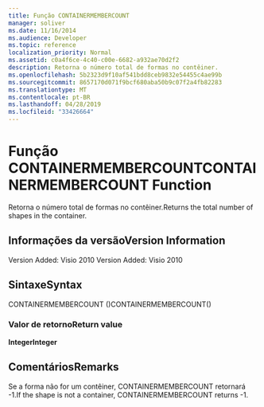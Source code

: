 ```yaml
---
title: Função CONTAINERMEMBERCOUNT
manager: soliver
ms.date: 11/16/2014
ms.audience: Developer
ms.topic: reference
localization_priority: Normal
ms.assetid: c0a4f6ce-4c40-c00e-6682-a932ae70d2f2
description: Retorna o número total de formas no contêiner.
ms.openlocfilehash: 5b2323d9f10af541bdd8ceb9832e54455c4ae99b
ms.sourcegitcommit: 8657170d071f9bcf680aba50b9c07f2a4fb82283
ms.translationtype: MT
ms.contentlocale: pt-BR
ms.lasthandoff: 04/28/2019
ms.locfileid: "33426664"
---
```

# <a name="containermembercount-function"></a><span data-ttu-id="1ddf3-103">Função CONTAINERMEMBERCOUNT</span><span class="sxs-lookup"><span data-stu-id="1ddf3-103">CONTAINERMEMBERCOUNT Function</span></span>

<span data-ttu-id="1ddf3-104">Retorna o número total de formas no contêiner.</span><span class="sxs-lookup"><span data-stu-id="1ddf3-104">Returns the total number of shapes in the container.</span></span>
  
## <a name="version-information"></a><span data-ttu-id="1ddf3-105">Informações da versão</span><span class="sxs-lookup"><span data-stu-id="1ddf3-105">Version Information</span></span>

<span data-ttu-id="1ddf3-106">Version Added: Visio 2010
</span><span class="sxs-lookup"><span data-stu-id="1ddf3-106">Version Added: Visio 2010</span></span> 
  
## <a name="syntax"></a><span data-ttu-id="1ddf3-107">Sintaxe</span><span class="sxs-lookup"><span data-stu-id="1ddf3-107">Syntax</span></span>

<span data-ttu-id="1ddf3-108">CONTAINERMEMBERCOUNT ()</span><span class="sxs-lookup"><span data-stu-id="1ddf3-108">CONTAINERMEMBERCOUNT()</span></span>
  
### <a name="return-value"></a><span data-ttu-id="1ddf3-109">Valor de retorno</span><span class="sxs-lookup"><span data-stu-id="1ddf3-109">Return value</span></span>

 <span data-ttu-id="1ddf3-110">**Integer**</span><span class="sxs-lookup"><span data-stu-id="1ddf3-110">**Integer**</span></span>
  
## <a name="remarks"></a><span data-ttu-id="1ddf3-111">Comentários</span><span class="sxs-lookup"><span data-stu-id="1ddf3-111">Remarks</span></span>

<span data-ttu-id="1ddf3-112">Se a forma não for um contêiner, CONTAINERMEMBERCOUNT retornará -1.</span><span class="sxs-lookup"><span data-stu-id="1ddf3-112">If the shape is not a container, CONTAINERMEMBERCOUNT returns -1.</span></span>
  

